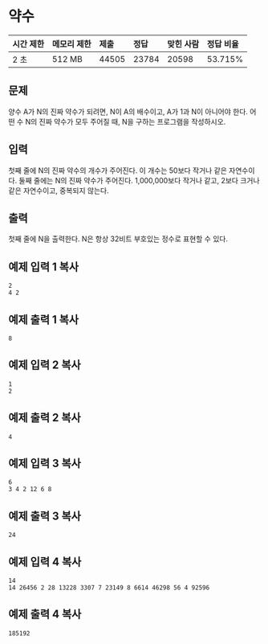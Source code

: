 # 약수

| 시간 제한 | 메모리 제한 | 제출  | 정답  | 맞힌 사람 | 정답 비율 |
| :-------- | :---------- | :---- | :---- | :-------- | :-------- |
| 2 초      | 512 MB      | 44505 | 23784 | 20598     | 53.715%   |

## 문제

양수 A가 N의 진짜 약수가 되려면, N이 A의 배수이고, A가 1과 N이 아니어야 한다. 어떤 수 N의 진짜 약수가 모두 주어질 때, N을 구하는 프로그램을 작성하시오.

## 입력

첫째 줄에 N의 진짜 약수의 개수가 주어진다. 이 개수는 50보다 작거나 같은 자연수이다. 둘째 줄에는 N의 진짜 약수가 주어진다. 1,000,000보다 작거나 같고, 2보다 크거나 같은 자연수이고, 중복되지 않는다.

## 출력

첫째 줄에 N을 출력한다. N은 항상 32비트 부호있는 정수로 표현할 수 있다.

## 예제 입력 1 복사

```
2
4 2
```

## 예제 출력 1 복사

```
8
```

## 예제 입력 2 복사

```
1
2
```

## 예제 출력 2 복사

```
4
```

## 예제 입력 3 복사

```
6
3 4 2 12 6 8
```

## 예제 출력 3 복사

```
24
```

## 예제 입력 4 복사

```
14
14 26456 2 28 13228 3307 7 23149 8 6614 46298 56 4 92596
```

## 예제 출력 4 복사

```
185192
```